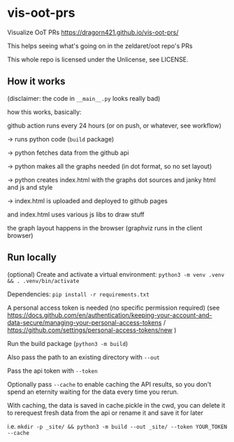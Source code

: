 # vis-oot-prs

Visualize OoT PRs https://dragorn421.github.io/vis-oot-prs/

This helps seeing what's going on in the zeldaret/oot repo's PRs

This whole repo is licensed under the Unlicense, see LICENSE.

## How it works

(disclaimer: the code in `__main__.py` looks really bad)

how this works, basically:

github action runs every 24 hours (or on push, or whatever, see workflow)

-> runs python code (`build` package)

-> python fetches data from the github api

-> python makes all the graphs needed (in dot format, so no set layout)

-> python creates index.html with the graphs dot sources and janky html and js and style

-> index.html is uploaded and deployed to github pages

and index.html uses various js libs to draw stuff

the graph layout happens in the browser (graphviz runs in the client browser)

## Run locally

(optional) Create and activate a virtual environment: `python3 -m venv .venv && . .venv/bin/activate`

Dependencies: `pip install -r requirements.txt`

A personal access token is needed (no specific permission required)
(see https://docs.github.com/en/authentication/keeping-your-account-and-data-secure/managing-your-personal-access-tokens / https://github.com/settings/personal-access-tokens/new )

Run the build package (`python3 -m build`)

Also pass the path to an existing directory with `--out`

Pass the api token with `--token`

Optionally pass `--cache` to enable caching the API results, so you don't spend an eternity waiting for the data every time you rerun.

With caching, the data is saved in cache.pickle in the cwd, you can delete it to rerequest fresh data from the api or rename it and save it for later

i.e. `mkdir -p _site/ && python3 -m build --out _site/ --token YOUR_TOKEN --cache`

